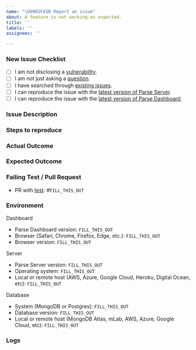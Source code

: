 ```yaml
---
name: "\U0001F41B Report an issue"
about: A feature is not working as expected.
title: ''
labels: ''
assignees: ''

---
```


### New Issue Checklist
<!--
    Check every following box [x] before submitting your issue.
    Click the "Preview" tab for better readability.
    Thanks for contributing to Parse Platform!
-->

- [ ] I am not disclosing a [vulnerability](https://github.com/parse-community/parse-server/blob/master/SECURITY.md).
- [ ] I am not just asking a [question](https://github.com/parse-community/.github/blob/master/SUPPORT.md).
- [ ] I have searched through [existing issues](https://github.com/parse-community/parse-dashboard/issues?q=is%3Aissue).
- [ ] I can reproduce the issue with the [latest version of Parse Server](https://github.com/parse-community/parse-server/releases).
- [ ] I can reproduce the issue with the [latest version of Parse Dashboard](https://github.com/parse-community/parse-dashboard/releases).

### Issue Description
<!-- What is the specific issue? -->

### Steps to reproduce
<!-- How can someone else reproduce the issue? -->

### Actual Outcome
<!-- What outcome did you get? -->

### Expected Outcome
<!-- What outcome did you expect? -->

### Failing Test / Pull Request
<!--
    Please submit a PR with a failing test (or passing test if you already include the fix), so we can verify that the issue exists.
-->

- PR with [test](https://github.com/parse-community/parse-server/blob/master/CONTRIBUTING.md#environment-setup): #`FILL_THIS_OUT`

###  Environment
<!-- Be specific with versions, don't use "latest" or semver ranges like "~x.y.z" or "^x.y.z". -->

Dashboard
- Parse Dashboard version: `FILL_THIS_OUT`
- Browser (Safari, Chrome, Firefox, Edge, etc.): `FILL_THIS_OUT`
- Browser version: `FILL_THIS_OUT`

Server
- Parse Server version: `FILL_THIS_OUT`
- Operating system: `FILL_THIS_OUT`
- Local or remote host (AWS, Azure, Google Cloud, Heroku, Digital Ocean, etc): `FILL_THIS_OUT`

Database
- System (MongoDB or Postgres): `FILL_THIS_OUT`
- Database version: `FILL_THIS_OUT`
- Local or remote host (MongoDB Atlas, mLab, AWS, Azure, Google Cloud, etc): `FILL_THIS_OUT`

### Logs
<!--
    Include relevant logs here. Turn on additional logging by configuring VERBOSE=1 in your environment. If you get a Browser JavaScript error run `npm run dev` to see source maps and a more detailed stack trace.
-->
